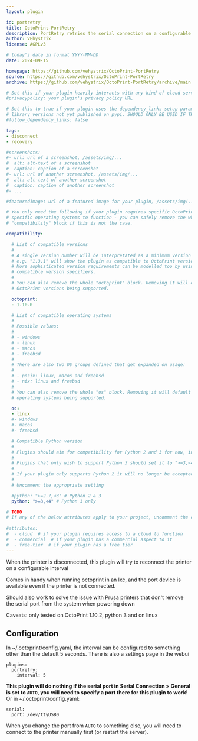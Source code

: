 ```yaml
---
layout: plugin

id: portretry
title: OctoPrint-PortRetry
description: PortRetry retries the serial connection on a configurable interval when the printer disconnects
author: VEhystrix
license: AGPLv3

# today's date in format YYYY-MM-DD
date: 2024-09-15

homepage: https://github.com/vehystrix/OctoPrint-PortRetry
source: https://github.com/vehystrix/OctoPrint-PortRetry
archive: https://github.com/vehystrix/OctoPrint-PortRetry/archive/main.zip

# Set this if your plugin heavily interacts with any kind of cloud services.
#privacypolicy: your plugin's privacy policy URL

# Set this to true if your plugin uses the dependency_links setup parameter to include
# library versions not yet published on pypi. SHOULD ONLY BE USED IF THERE IS NO OTHER OPTION!
#follow_dependency_links: false

tags:
- disconnect
- recovery

#screenshots:
#- url: url of a screenshot, /assets/img/...
#  alt: alt-text of a screenshot
#  caption: caption of a screenshot
#- url: url of another screenshot, /assets/img/...
#  alt: alt-text of another screenshot
#  caption: caption of another screenshot
#- ...

#featuredimage: url of a featured image for your plugin, /assets/img/...

# You only need the following if your plugin requires specific OctoPrint versions or
# specific operating systems to function - you can safely remove the whole
# "compatibility" block if this is not the case.

compatibility:

  # List of compatible versions
  #
  # A single version number will be interpretated as a minimum version requirement,
  # e.g. "1.3.1" will show the plugin as compatible to OctoPrint versions 1.3.1 and up.
  # More sophisticated version requirements can be modelled too by using PEP440
  # compatible version specifiers.
  #
  # You can also remove the whole "octoprint" block. Removing it will default to all
  # OctoPrint versions being supported.

  octoprint:
  - 1.10.0

  # List of compatible operating systems
  #
  # Possible values:
  #
  # - windows
  # - linux
  # - macos
  # - freebsd
  #
  # There are also two OS groups defined that get expanded on usage:
  #
  # - posix: linux, macos and freebsd
  # - nix: linux and freebsd
  #
  # You can also remove the whole "os" block. Removing it will default to all
  # operating systems being supported.

  os:
  - linux
  #- windows
  #- macos
  #- freebsd

  # Compatible Python version
  #
  # Plugins should aim for compatibility for Python 2 and 3 for now, in which case the value should be ">=2.7,<4".
  #
  # Plugins that only wish to support Python 3 should set it to ">=3,<4".
  #
  # If your plugin only supports Python 2 it will no longer be accepted on the plugin repository.
  #
  # Uncomment the appropriate setting

  #python: ">=2.7,<3" # Python 2 & 3
  python: ">=3,<4" # Python 3 only

# TODO
# If any of the below attributes apply to your project, uncomment the corresponding lines. This is MANDATORY!
    
#attributes:
#  - cloud  # if your plugin requires access to a cloud to function
#  - commercial  # if your plugin has a commercial aspect to it
#  - free-tier  # if your plugin has a free tier
---
```


When the printer is disconnected, this plugin will try to reconnect the printer on a configurable interval

Comes in handy when running octoprint in an lxc, and the port device is available even if the printer is not connected.

Should also work to solve the issue with Prusa printers that don't remove the serial port from the system when powering down

Caveats: only tested on OctoPrint 1.10.2, python 3 and on linux

## Configuration

In ~/.octoprint/config.yaml, the interval can be configured to something other than the default 5 seconds.
There is also a settings page in the webui
```
plugins:
  portretry:
    interval: 5
```

**This plugin will do nothing if the serial port in Serial Connection > General is set to `AUTO`, you will need to specify a port there for this plugin to work!** Or in ~/.octoprint/config.yaml:
```
serial:
  port: /dev/ttyUSB0
```
When you change the port from `AUTO` to something else, you will need to connect to the printer manually first (or restart the server).